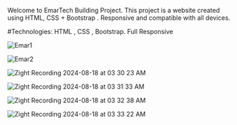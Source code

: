 Welcome to EmarTech Building Project. This project is a website created using HTML, CSS + Bootstrap . Responsive and compatible with all devices.

#Technologies: HTML , CSS , Bootstrap. Full Responsive

![Emar1](https://github.com/user-attachments/assets/414e781e-7f74-4be9-9c92-acc345b57f9d)


![Emar2](https://github.com/user-attachments/assets/51e20084-19e8-4e74-a7c0-32e909ea51e0)


![Zight Recording 2024-08-18 at 03 30 23 AM](https://github.com/user-attachments/assets/db8b3781-2662-4a8e-b3db-9541986927af)


![Zight Recording 2024-08-18 at 03 31 33 AM](https://github.com/user-attachments/assets/dcf8a310-4e8d-43be-8b81-73b911c9a75f)


![Zight Recording 2024-08-18 at 03 32 38 AM](https://github.com/user-attachments/assets/e421b528-9210-46c9-aa2b-a937f288b258)


![Zight Recording 2024-08-18 at 03 33 22 AM](https://github.com/user-attachments/assets/fc231677-7a6e-47af-8d11-f2cd01593b3e)
